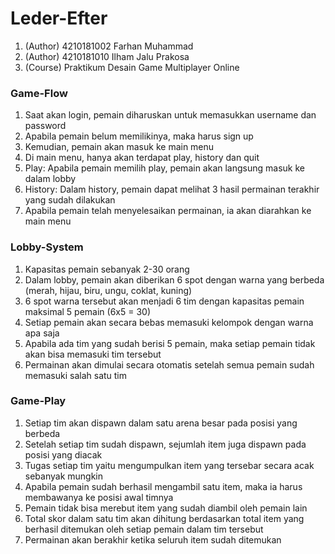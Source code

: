 # Leder-Efter
1. (Author) 4210181002 Farhan Muhammad
2. (Author) 4210181010 Ilham Jalu Prakosa
3. (Course) Praktikum Desain Game Multiplayer Online

### Game-Flow
1. Saat akan login, pemain diharuskan untuk memasukkan username dan password
2. Apabila pemain belum memilikinya, maka harus sign up
3. Kemudian, pemain akan masuk ke main menu
4. Di main menu, hanya akan terdapat play, history dan quit
5. Play: Apabila pemain memilih play, pemain akan langsung masuk ke dalam lobby
6. History: Dalam history, pemain dapat melihat 3 hasil permainan terakhir yang sudah dilakukan
7. Apabila pemain telah menyelesaikan permainan, ia akan diarahkan ke main menu

### Lobby-System
1. Kapasitas pemain sebanyak 2-30 orang
2. Dalam lobby, pemain akan diberikan 6 spot dengan warna yang berbeda (merah, hijau, biru, ungu, coklat, kuning)
3. 6 spot warna tersebut akan menjadi 6 tim dengan kapasitas pemain maksimal 5 pemain (6x5 = 30)
4. Setiap pemain akan secara bebas memasuki kelompok dengan warna apa saja
5. Apabila ada tim yang sudah berisi 5 pemain, maka setiap pemain tidak akan bisa memasuki tim tersebut
6. Permainan akan dimulai secara otomatis setelah semua pemain sudah memasuki salah satu tim

### Game-Play
1. Setiap tim akan dispawn dalam satu arena besar pada posisi yang berbeda
2. Setelah setiap tim sudah dispawn, sejumlah item juga dispawn pada posisi yang diacak
3. Tugas setiap tim yaitu mengumpulkan item yang tersebar secara acak sebanyak mungkin
4. Apabila pemain sudah berhasil mengambil satu item, maka ia harus membawanya ke posisi awal timnya
5. Pemain tidak bisa merebut item yang sudah diambil oleh pemain lain
6. Total skor dalam satu tim akan dihitung berdasarkan total item yang berhasil ditemukan oleh setiap pemain dalam tim tersebut
7. Permainan akan berakhir ketika seluruh item sudah ditemukan
